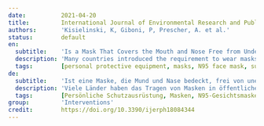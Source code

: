 ```yaml
---
date:          2021-04-20
title:         International Journal of Environmental Research and Public Health
authors:       'Kisielinski, K, Giboni, P, Prescher, A. et al.'
status:        default
en:
  subtitle:    'Is a Mask That Covers the Mouth and Nose Free from Undesirable Side Effects in Everyday Use and Free of Potential Hazards?'
  description: 'Many countries introduced the requirement to wear masks in public spaces for containing SARS-CoV-2 making it commonplace in 2020. Up until now, there has been no comprehensive investigation as to the adverse health effects masks can cause. The aim was to find, test, evaluate and compile scientifically proven related side effects of wearing masks. For a quantitative evaluation, 44 mostly experimental studies were referenced, and for a substantive evaluation, 65 publications were found. The literature revealed relevant adverse effects of masks in numerous disciplines. In this paper, we refer to the psychological and physical deterioration as well as multiple symptoms described because of their consistent, recurrent and uniform presentation from different disciplines as a Mask-Induced Exhaustion Syndrome (MIES). We objectified evaluation evidenced changes in respiratory physiology of mask wearers with significant correlation of O2 drop and fatigue (p < 0.05), a clustered co-occurrence of respiratory impairment and O2 drop (67%), N95 mask and CO2 rise (82%), N95 mask and O2 drop (72%), N95 mask and headache (60%), respiratory impairment and temperature rise (88%), but also temperature rise and moisture (100%) under the masks. Extended mask-wearing by the general population could lead to relevant effects and consequences in many medical fields.'
  tags:        [personal protective equipment, masks, N95 face mask, surgical mask, risk, adverse effects, long-term adverse effects, contraindications, health risk assessment, hypercapnia, hypoxia, headache, dyspnea, physical exertion, MIES syndrome]
de:
  subtitle:    'Ist eine Maske, die Mund und Nase bedeckt, frei von unerwünschten Nebenwirkungen im täglichen Gebrauch und frei von potenziellen Gefahren?'
  description: 'Viele Länder haben das Tragen von Masken in öffentlichen Räumen eingeführt, um SARS-CoV-2 einzudämmen, so dass dies im Jahr 2020 allgemein üblich sein wird. Bislang gab es keine umfassende Untersuchung über die gesundheitlichen Auswirkungen, die Masken verursachen können. Ziel war es, wissenschaftlich belegte Nebenwirkungen des Tragens von Masken zu finden, zu testen, zu bewerten und zusammenzustellen. Für eine quantitative Auswertung wurden 44 meist experimentelle Studien herangezogen, für eine inhaltliche Auswertung wurden 65 Publikationen gefunden. Die Literatur ergab relevante unerwünschte Wirkungen von Masken in zahlreichen Disziplinen. In dieser Arbeit bezeichnen wir die psychischen und physischen Beeinträchtigungen sowie die vielfältigen Symptome, die aufgrund ihres konsistenten, wiederkehrenden und einheitlichen Auftretens in verschiedenen Disziplinen beschrieben werden, als Maskeninduziertes Erschöpfungssyndrom (MIES). Die von uns durchgeführte objektive Bewertung ergab Veränderungen in der Atmungsphysiologie von Maskenträgern mit einer signifikanten Korrelation von O2-Abfall und Müdigkeit (p < 0,05), einem gehäuften gemeinsamen Auftreten von Beeinträchtigung der Atmung und O2-Abfall (67 %), N95-Maske und CO2-Anstieg (82 %), N95-Maske und O2-Abfall (72 %), N95-Maske und Kopfschmerzen (60 %), Beeinträchtigung der Atmung und Temperaturanstieg (88 %), aber auch Temperaturanstieg und Feuchtigkeit (100 %) unter den Masken. Erweitertes Maskentragen durch die Allgemeinbevölkerung könnte zu relevanten Auswirkungen und Folgen in vielen medizinischen Bereichen führen.' 
  tags:        [Persönliche Schutzausrüstung, Masken, N95-Gesichtsmaske, chirurgische Maske, Risiko, unerwünschte Wirkungen, langfristige unerwünschte Wirkungen, Kontraindikationen, Bewertung des Gesundheitsrisikos, Hyperkapnie, Hypoxie, Kopfschmerzen, Dyspnoe, körperliche Anstrengung, MIES-Syndrom]
group:         'Interventions'
credit:        https://doi.org/10.3390/ijerph18084344
---
```

